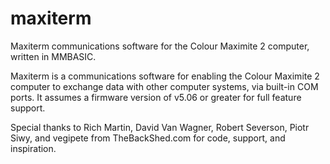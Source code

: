 # maxiterm
Maxiterm communications software for the Colour Maximite 2 computer, written in MMBASIC.

Maxiterm is a communications software for enabling the Colour Maximite 2 computer to exchange data with other computer systems, via built-in COM ports. It assumes a firmware version of v5.06 or greater for full feature support. 

Special thanks to Rich Martin, David Van Wagner, Robert Severson, Piotr Siwy, and vegipete from TheBackShed.com for code, support, and inspiration.

